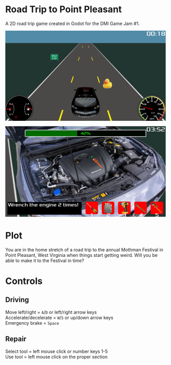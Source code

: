 # Road Trip to Point Pleasant
A 2D road trip game created in Godot for the DMI Game Jam #1.  

![screenshot 1](images/screenshot_1.png "screenshot 1")  

![screenshot 2](images/screenshot_2.png "screenshot 2")  

# Plot
You are in the home stretch of a road trip to the annual Mothman Festival in Point Pleasant, West Virginia when things start getting weird. Will you be able to make it to the Festival in time?  

# Controls

## Driving
Move left/right = `A`/`D` or left/right arrow keys  
Accelerate/decelerate = `W`/`S` or up/down arrow keys  
Emergency brake = `Space`  

## Repair
Select tool = left mouse click or number keys 1-5  
Use tool = left mouse click on the proper section  

&nbsp;